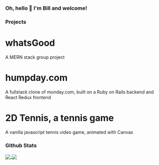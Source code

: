 ### Oh, hello 👋 I'm Bill and welcome!

### Projects
# whatsGood
A MERN stack group project

# humpday.com
A fullstack clone of monday.com, built on a Ruby on Rails backend and React Redux frontend

# 2D Tennis, a tennis game
A vanilla javascript tennis video game, animated with Canvas

### Github Stats

<a href="https://github.com/ywbk/github-readme-stats">
  <img align="center" src="https://github-readme-stats.vercel.app/api?username=ywbk&theme=dracula&show_icons=true&count_private=true" />
</a>
<a href="https://github.com/ywbk/github-readme-stats">
  <img align="center" src="https://github-readme-stats.vercel.app/api/top-langs/?username=ywbk&theme=dracula&layout=compact" />
</a>

<!--
**YWBK/YWBK** is a ✨ _special_ ✨ repository because its `README.md` (this file) appears on your GitHub profile.

Here are some ideas to get you started:

- 🔭 I’m currently working on ...
- 🌱 I’m currently learning ...
- 👯 I’m looking to collaborate on ...
- 🤔 I’m looking for help with ...
- 💬 Ask me about ...
- 📫 How to reach me: ...
- 😄 Pronouns: ...
- ⚡ Fun fact: ...
-->
